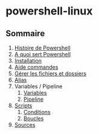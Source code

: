# powershell-linux

## Sommaire

  1. [Histoire de Powershell](histoire.md)
  2. [A quoi sert Powershell](powershell.md)
  3. [Installation](install.md)
  4. [Aide commandes](aide.md)
  5. [Gérer les fichiers et dossiers](commandes.md)
  6. [Alias](alias.md)
  7. Variables / Pipeline
     1. [Variables](variables.md)
     2. [Pipeline](pipeline.md)
  8. [Scripts](scripts.md)
     1. [Conditions]()
     2. [Boucles]()
  9. [Sources](sources.md)
